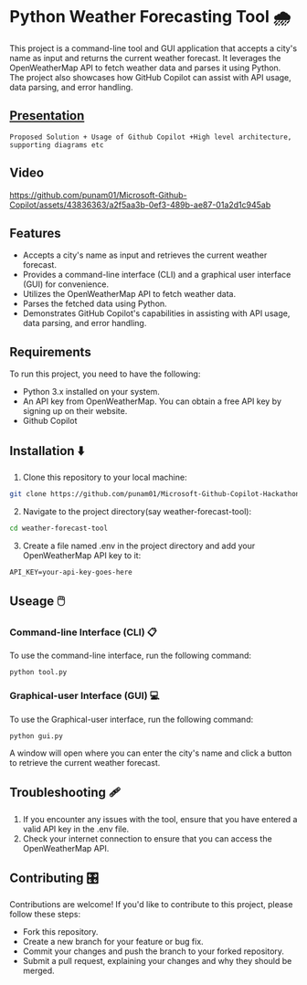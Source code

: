 
# Python Weather Forecasting Tool 🌧️

This project is a command-line tool and GUI application that accepts a city's name as input and returns the current weather forecast. It leverages the OpenWeatherMap API to fetch weather data and parses it using Python. The project also showcases how GitHub Copilot can assist with API usage, data parsing, and error handling.

## [Presentation](https://www.canva.com/design/DAFkAUiEUt4/zjhdauskAiF1FukylUynRA/view?utm_content=DAFkAUiEUt4&utm_campaign=designshare&utm_medium=link&utm_source=publishsharelink) 


```
Proposed Solution + Usage of Github Copilot +High level architecture, supporting diagrams etc
```
## Video
https://github.com/punam01/Microsoft-Github-Copilot/assets/43836363/a2f5aa3b-0ef3-489b-ae87-01a2d1c945ab

## Features 

- Accepts a city's name as input and retrieves the current weather forecast.
- Provides a command-line interface (CLI) and a graphical user interface (GUI) for convenience.
- Utilizes the OpenWeatherMap API to fetch weather data.
- Parses the fetched data using Python.
- Demonstrates GitHub Copilot's capabilities in assisting with API usage, data parsing, and error handling.

## Requirements 

To run this project, you need to have the following:

- Python 3.x installed on your system.
- An API key from OpenWeatherMap. You can obtain a free API key by signing up on their website.
- Github Copilot

## Installation ⬇️

1. Clone this repository to your local machine:

```bash
git clone https://github.com/punam01/Microsoft-Github-Copilot-Hackathon.git
```
2. Navigate to the project directory(say weather-forecast-tool):

```bash
cd weather-forecast-tool
```
3. Create a file named .env in the project directory and add your OpenWeatherMap API key to it:
```
API_KEY=your-api-key-goes-here
```

## Useage 🖱️

### Command-line Interface (CLI) 📋
To use the command-line interface, run the following command:
```
python tool.py
```

### Graphical-user Interface (GUI) 💻
To use the Graphical-user interface, run the following command:
```
python gui.py
```
A window will open where you can enter the city's name and click a button to retrieve the current weather forecast.

## Troubleshooting 🩹

1. If you encounter any issues with the tool, ensure that you have entered a valid API key in the .env file.
2. Check your internet connection to ensure that you can access the OpenWeatherMap API.


## Contributing 🎛️

Contributions are welcome! If you'd like to contribute to this project, please follow these steps:

- Fork this repository.
- Create a new branch for your feature or bug fix.
- Commit your changes and push the branch to your forked repository.
- Submit a pull request, explaining your changes and why they should be merged.



